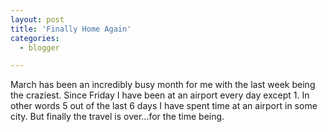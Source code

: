 ```yaml
---
layout: post
title: 'Finally Home Again'
categories:
  - blogger

---
```


March has been an incredibly busy month for me with the last week being the craziest.  Since Friday I have been at an airport every day except 1.  In other words 5 out of the last 6 days I have spent time at an airport in some city.  But finally the travel is over...for the time being.
